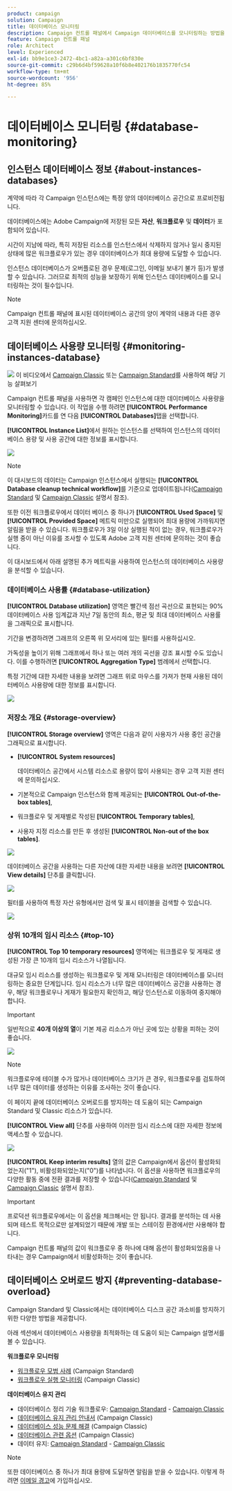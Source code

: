 ```yaml
---
product: campaign
solution: Campaign
title: 데이터베이스 모니터링
description: Campaign 컨트롤 패널에서 Campaign 데이터베이스를 모니터링하는 방법을 알아봅니다.
feature: Campaign 컨트롤 패널
role: Architect
level: Experienced
exl-id: bb9e1ce3-2472-4bc1-a82a-a301c6bf830e
source-git-commit: c29b6d4bf59628a10f6b8e402176b1835770fc54
workflow-type: tm+mt
source-wordcount: '956'
ht-degree: 85%

---
```


# 데이터베이스 모니터링 {#database-monitoring}

## 인스턴스 데이터베이스 정보 {#about-instances-databases}

계약에 따라 각 Campaign 인스턴스에는 특정 양의 데이터베이스 공간으로 프로비전됩니다.

데이터베이스에는 Adobe Campaign에 저장된 모든 **자산**, **워크플로우** 및 **데이터**&#x200B;가 포함되어 있습니다.

시간이 지남에 따라, 특히 저장된 리소스를 인스턴스에서 삭제하지 않거나 일시 중지된 상태에 많은 워크플로우가 있는 경우 데이터베이스가 최대 용량에 도달할 수 있습니다.

인스턴스 데이터베이스가 오버플로된 경우 문제(로그인, 이메일 보내기 불가 등)가 발생할 수 있습니다. 그러므로 최적의 성능을 보장하기 위해 인스턴스 데이터베이스를 모니터링하는 것이 필수입니다.

>[!NOTE]
>
>Campaign 컨트롤 패널에 표시된 데이터베이스 공간의 양이 계약의 내용과 다른 경우 고객 지원 센터에 문의하십시오.

## 데이터베이스 사용량 모니터링 {#monitoring-instances-database}

![](assets/do-not-localize/how-to-video.png) 이 비디오에서 [Campaign Classic](https://experienceleague.adobe.com/docs/campaign-classic-learn/control-panel/performance-monitoring/monitoring-databases.html?lang=ko#performance-monitoring) 또는 [Campaign Standard](https://experienceleague.adobe.com/docs/campaign-standard-learn/control-panel/performance-monitoring/monitoring-databases.html?lang=ko#performance-monitoring)를 사용하여 해당 기능 살펴보기

Campaign 컨트롤 패널을 사용하면 각 캠페인 인스턴스에 대한 데이터베이스 사용량을 모니터링할 수 있습니다. 이 작업을 수행 하려면 **[!UICONTROL Performance Monitoring]**&#x200B;카드를 연 다음 **[!UICONTROL Databases]**&#x200B;탭을 선택합니다.

**[!UICONTROL Instance List]**&#x200B;에서 원하는 인스턴스를 선택하여 인스턴스의 데이터베이스 용량 및 사용 공간에 대한 정보를 표시합니다.

![](assets/databases_dashboard.png)

>[!NOTE]
>
>이 대시보드의 데이터는 Campaign 인스턴스에서 실행되는 **[!UICONTROL Database cleanup technical workflow]**&#x200B;를 기준으로 업데이트됩니다([Campaign Standard](https://experienceleague.adobe.com/docs/campaign-standard/using/administrating/application-settings/technical-workflows.html?lang=en#list-of-technical-workflows) 및 [Campaign Classic](https://experienceleague.adobe.com/docs/campaign-classic/using/monitoring-campaign-classic/data-processing/database-cleanup-workflow.html?lang=en) 설명서 참조).
>
>또한 이전 워크플로우에서 데이터 베이스 중 하나가 **[!UICONTROL Used Space]** 및 **[!UICONTROL Provided Space]** 메트릭 미만으로 실행되어 최대 용량에 가까워지면 알림을 받을 수 있습니다. 워크플로우가 3일 이상 실행된 적이 없는 경우, 워크플로우가 실행 중이 아닌 이유를 조사할 수 있도록 Adobe 고객 지원 센터에 문의하는 것이 좋습니다.

이 대시보드에서 아래 설명된 추가 메트릭을 사용하여 인스턴스의 데이터베이스 사용량을 분석할 수 있습니다.

### 데이터베이스 사용률 {#database-utilization}

**[!UICONTROL Database utilization]** 영역은 빨간색 점선 곡선으로 표현되는 90% 데이터베이스 사용 임계값과 지난 7일 동안의 최소, 평균 및 최대 데이터베이스 사용률을 그래픽으로 표시합니다.

기간을 변경하려면 그래프의 오른쪽 위 모서리에 있는 필터를 사용하십시오.

가독성을 높이기 위해 그래프에서 하나 또는 여러 개의 곡선을 강조 표시할 수도 있습니다. 이를 수행하려면 **[!UICONTROL Aggregation Type]** 범례에서 선택합니다.

특정 기간에 대한 자세한 내용을 보려면 그래프 위로 마우스를 가져가 현재 사용된 데이터베이스 사용량에 대한 정보를 표시합니다.

![](assets/databases_dashboard_detail.png)

### 저장소 개요 {#storage-overview}

**[!UICONTROL Storage overview]** 영역은 다음과 같이 사용자가 사용 중인 공간을 그래픽으로 표시합니다.

* **[!UICONTROL System resources]**

   데이터베이스 공간에서 시스템 리소스로 용량이 많이 사용되는 경우 고객 지원 센터에 문의하십시오.

* 기본적으로 Campaign 인스턴스와 함께 제공되는 **[!UICONTROL Out-of-the-box tables]**,
* 워크플로우 및 게재별로 작성된 **[!UICONTROL Temporary tables]**,
* 사용자 지정 리소스를 만든 후 생성된 **[!UICONTROL Non-out of the box tables]**.

![](assets/database-storage-overview.png)

데이터베이스 공간을 사용하는 다른 자산에 대한 자세한 내용을 보려면 **[!UICONTROL View details]** 단추를 클릭합니다.

![](assets/database-storage-details.png)

필터를 사용하여 특정 자산 유형에서만 검색 및 표시 테이블을 검색할 수 있습니다.

![](assets/database-storage-overview-filter.png)

### 상위 10개의 임시 리소스 {#top-10}

**[!UICONTROL Top 10 temporary resources]** 영역에는 워크플로우 및 게재로 생성된 가장 큰 10개의 임시 리소스가 나열됩니다.

대규모 임시 리소스를 생성하는 워크플로우 및 게재 모니터링은 데이터베이스를 모니터링하는 중요한 단계입니다. 임시 리소스가 너무 많은 데이터베이스 공간을 사용하는 경우, 해당 워크플로우나 게재가 필요한지 확인하고, 해당 인스턴스로 이동하여 중지해야 합니다.

>[!IMPORTANT]
>
>일반적으로 **40개 이상의 열**&#x200B;이 기본 제공 리소스가 아닌 곳에 있는 상황을 피하는 것이 좋습니다.

![](assets/database-top10.png)

>[!NOTE]
>
>워크플로우에 테이블 수가 많거나 데이터베이스 크기가 큰 경우, 워크플로우를 검토하여 너무 많은 데이터를 생성하는 이유를 조사하는 것이 좋습니다.
>
>이 페이지 끝에 데이터베이스 오버로드를 방지하는 데 도움이 되는 Campaign Standard 및 Classic 리소스가 있습니다.

**[!UICONTROL View all]** 단추를 사용하여 이러한 임시 리소스에 대한 자세한 정보에 액세스할 수 있습니다.

![](assets/database-top10-view.png)

**[!UICONTROL Keep interim results]** 열의 값은 Campaign에서 옵션이 활성화되었는지(&quot;1&quot;), 비활성화되었는지(&quot;0&quot;)를 나타냅니다. 이 옵션을 사용하면 워크플로우의 다양한 활동 중에 전환 결과를 저장할 수 있습니다([Campaign Standard](https://https://experienceleague.adobe.com/docs/campaign-standard/using/managing-processes-and-data/executing-a-workflow/managing-execution-options.html) 및 [Campaign Classic](https://https://experienceleague.adobe.com/docs/campaign-classic/using/automating-with-workflows/general-operation/workflow-best-practices.html#logs) 설명서 참조).

>[!IMPORTANT]
>
>프로덕션 워크플로우에서는 이 옵션을 체크해서는 안 됩니다. 결과를 분석하는 데 사용되며 테스트 목적으로만 설계되었기 때문에 개발 또는 스테이징 환경에서만 사용해야 합니다.
>
>Campaign 컨트롤 패널의 값이 워크플로우 중 하나에 대해 옵션이 활성화되었음을 나타내는 경우 Campaign에서 비활성화하는 것이 좋습니다.

## 데이터베이스 오버로드 방지 {#preventing-database-overload}

Campaign Standard 및 Classic에서는 데이터베이스 디스크 공간 과소비를 방지하기 위한 다양한 방법을 제공합니다.

아래 섹션에서 데이터베이스 사용량을 최적화하는 데 도움이 되는 Campaign 설명서를 볼 수 있습니다.

**워크플로우 모니터링**

* [워크플로우 모범 사례](https://https://experienceleague.adobe.com/docs/campaign-standard/using/managing-processes-and-data/workflow-general-operation/best-practices-workflows.html) (Campaign Standard)
* [워크플로우 실행 모니터링](https://experienceleague.adobe.com/docs/campaign-classic/using/automating-with-workflows/monitoring-workflows/monitoring-workflow-execution.html?lang=en) (Campaign Classic)

**데이터베이스 유지 관리**

* 데이터베이스 정리 기술 워크플로우: [Campaign Standard](https://experienceleague.adobe.com/docs/campaign-standard/using/administrating/application-settings/technical-workflows.html?lang=en#list-of-technical-workflows) - [Campaign Classic](https://experienceleague.adobe.com/docs/campaign-classic/using/monitoring-campaign-classic/data-processing/database-cleanup-workflow.html?lang=en)
* [데이터베이스 유지 관리 안내서](https://https://experienceleague.adobe.com/docs/campaign-classic/using/monitoring-campaign-classic/database-maintenance/recommendations.html) (Campaign Classic)
* [데이터베이스 성능 문제 해결](https://experienceleague.adobe.com/docs/campaign-classic/using/monitoring-campaign-classic/troubleshooting-toc/database-issues-toc/database-performances.html?lang=ko) (Campaign Classic)
* [데이터베이스 관련 옵션](https://experienceleague.adobe.com/docs/campaign-classic/using/installing-campaign-classic/appendices/configuring-campaign-options.html?lang=en#database) (Campaign Classic)
* 데이터 유지: [Campaign Standard](https://experienceleague.adobe.com/docs/campaign-standard/using/administrating/application-settings/data-retention.html?lang=en) - [Campaign Classic](https://experienceleague.adobe.com/docs/campaign-classic/using/configuring-campaign-classic/data-model/data-model-best-practices.html?lang=en#data-retention)

>[!NOTE]
>
>또한 데이터베이스 중 하나가 최대 용량에 도달하면 알림을 받을 수 있습니다. 이렇게 하려면 [이메일 경고](../../performance-monitoring/using/email-alerting.md)에 가입하십시오.
